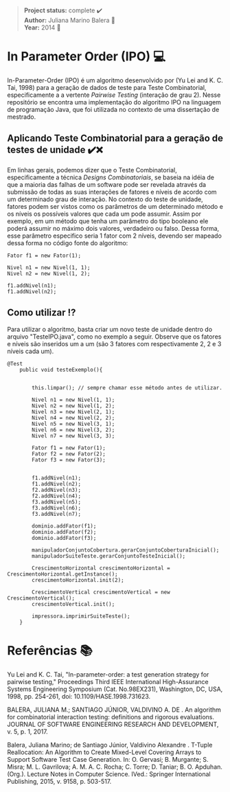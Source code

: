 > **Project status:** complete :heavy_check_mark: </br>
> **Author:** Juliana Marino Balera :busts_in_silhouette: </br>
> **Year:** 2014 :date:

# In Parameter Order (IPO) :computer:

In-Parameter-Order (IPO) é um algoritmo desenvolvido por (Yu Lei and K. C. Tai, 1998) para a geração de dados de teste para Teste Combinatorial, especificamente a a vertente *Pairwise Testing* (interação de grau 2). Nesse repositório se encontra uma implementação do algoritmo IPO na linguagem de programação Java, que foi utilizada no contexto de uma dissertação de mestrado. 

## Aplicando Teste Combinatorial para a geração de testes de unidade :heavy_check_mark::x: 

Em linhas gerais, podemos dizer que o Teste Combinatorial, especificamente a técnica *Designs Combinatoriais*, se baseia na idéia de que a maioria das falhas de um software pode ser revelada através da submissão de todas as suas interações de fatores e níveis de acordo com um determinado grau de interação. No contexto do teste de unidade, fatores podem ser vistos como os parâmetros de um determinado método e os níveis os possíveis valores que cada um pode assumir. Assim por exemplo, em um método que tenha um parâmetro do tipo booleano ele poderá assumir no máximo dois valores, verdadeiro ou falso. Dessa forma, esse parâmetro especifico seria 1 fator com 2 níveis, devendo ser mapeado dessa forma no código fonte do algoritmo:



```
Fator f1 = new Fator(1);

Nivel n1 = new Nivel(1, 1);
Nivel n2 = new Nivel(1, 2);

f1.addNivel(n1);
f1.addNivel(n2);

```
## Como utilizar :interrobang:

Para utilizar o algoritmo, basta criar um novo teste de unidade dentro do arquivo "TesteIPO.java", como no exemplo a seguir. Observe que os fatores e níveis são inseridos um a um (são 3 fatores com respectivamente 2, 2 e 3 níveis cada um).   


```
@Test
	public void testeExemplo(){
		
		
		this.limpar(); // sempre chamar esse método antes de utilizar.

		Nivel n1 = new Nivel(1, 1);
		Nivel n2 = new Nivel(1, 2);
		Nivel n3 = new Nivel(2, 1);
		Nivel n4 = new Nivel(2, 2);
		Nivel n5 = new Nivel(3, 1);
		Nivel n6 = new Nivel(3, 2);
		Nivel n7 = new Nivel(3, 3);

		Fator f1 = new Fator(1);
		Fator f2 = new Fator(2);
		Fator f3 = new Fator(3);

		
		f1.addNivel(n1);
		f1.addNivel(n2);
		f2.addNivel(n3); 
		f2.addNivel(n4);
		f3.addNivel(n5);
		f3.addNivel(n6);
		f3.addNivel(n7);
		
		dominio.addFator(f1);
		dominio.addFator(f2);
		dominio.addFator(f3);
		
		manipuladorConjuntoCobertura.gerarConjuntoCoberturaInicial();
		manipuladorSuiteTeste.gerarConjuntoTesteInicial();
		
		CrescimentoHorizontal crescimentoHorizontal = CrescimentoHorizontal.getInstance();
		crescimentoHorizontal.init(2);
		
		CrescimentoVertical crescimentoVertical = new CrescimentoVertical();
		crescimentoVertical.init();
		
		impressora.imprimirSuiteTeste();	 
	}

```	
     
# Referências :books:

Yu Lei and K. C. Tai, "In-parameter-order: a test generation strategy for pairwise testing," Proceedings Third IEEE International High-Assurance Systems Engineering Symposium (Cat. No.98EX231), Washington, DC, USA, 1998, pp. 254-261, doi: 10.1109/HASE.1998.731623.

BALERA, JULIANA M.; SANTIAGO JÚNIOR, VALDIVINO A. DE . An algorithm for combinatorial interaction testing: definitions and rigorous evaluations. JOURNAL OF SOFTWARE ENGINEERING RESEARCH AND DEVELOPMENT, v. 5, p. 1, 2017.

Balera, Juliana Marino; de Santiago Júnior, Valdivino Alexandre . T-Tuple Reallocation: An Algorithm to Create Mixed-Level Covering Arrays to Support Software Test Case Generation. In: O. Gervasi; B. Murgante; S. Misra; M. L. Gavrilova; A. M. A. C. Rocha; C. Torre; D. Taniar; B. O. Apduhan. (Org.). Lecture Notes in Computer Science. IVed.: Springer International Publishing, 2015, v. 9158, p. 503-517.
